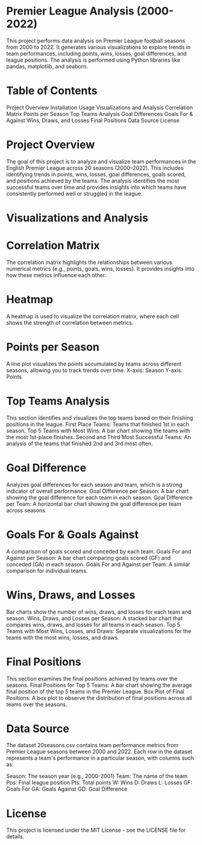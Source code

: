 # Premier League Analysis (2000-2022)

This project performs data analysis on Premier League football seasons from 2000 to 2022. It generates various visualizations to explore trends in team performances, including points, wins, losses, goal differences, and league positions. The analysis is performed using Python libraries like pandas, matplotlib, and seaborn.

# Table of Contents

Project Overview
Installation
Usage
Visualizations and Analysis
Correlation Matrix
Points per Season
Top Teams Analysis
Goal Differences
Goals For & Against
Wins, Draws, and Losses
Final Positions
Data Source
License

# Project Overview
The goal of this project is to analyze and visualize team performances in the English Premier League across 20 seasons (2000–2022). This includes identifying trends in points, wins, losses, goal differences, goals scored, and positions achieved by the teams. The analysis identifies the most successful teams over time and provides insights into which teams have consistently performed well or struggled in the league.

# Visualizations and Analysis

# Correlation Matrix
The correlation matrix highlights the relationships between various numerical metrics (e.g., points, goals, wins, losses). It provides insights into how these metrics influence each other.

# Heatmap
A heatmap is used to visualize the correlation matrix, where each cell shows the strength of correlation between metrics.

# Points per Season
A line plot visualizes the points accumulated by teams across different seasons, allowing you to track trends over time.
X-axis: Season
Y-axis: Points

# Top Teams Analysis
This section identifies and visualizes the top teams based on their finishing positions in the league.
First Place Teams: Teams that finished 1st in each season.
Top 5 Teams with Most Wins: A bar chart showing the teams with the most 1st-place finishes.
Second and Third Most Successful Teams: An analysis of the teams that finished 2nd and 3rd most often.

# Goal Difference
Analyzes goal differences for each season and team, which is a strong indicator of overall performance.
Goal Difference per Season: A bar chart showing the goal difference for each team in each season.
Goal Difference per Team: A horizontal bar chart showing the goal difference per team across seasons.

# Goals For & Goals Against
A comparison of goals scored and conceded by each team.
Goals For and Against per Season: A bar chart comparing goals scored (GF) and conceded (GA) in each season.
Goals For and Against per Team: A similar comparison for individual teams.

# Wins, Draws, and Losses
Bar charts show the number of wins, draws, and losses for each team and season.
Wins, Draws, and Losses per Season: A stacked bar chart that compares wins, draws, and losses for all teams in each season.
Top 5 Teams with Most Wins, Losses, and Draws: Separate visualizations for the teams with the most wins, losses, and draws.

# Final Positions
This section examines the final positions achieved by teams over the seasons.
Final Positions for Top 5 Teams: A bar chart showing the average final position of the top 5 teams in the Premier League.
Box Plot of Final Positions: A box plot to observe the distribution of final positions across all teams over the seasons.

# Data Source
The dataset 20seasons.csv contains team performance metrics from Premier League seasons between 2000 and 2022. Each row in the dataset represents a team's performance in a particular season, with columns such as:

Season: The season year (e.g., 2000-2001)
Team: The name of the team
Pos: Final league position
Pts: Total points
W: Wins
D: Draws
L: Losses
GF: Goals For
GA: Goals Against
GD: Goal Difference

# License
This project is licensed under the MIT License - see the LICENSE file for details.

